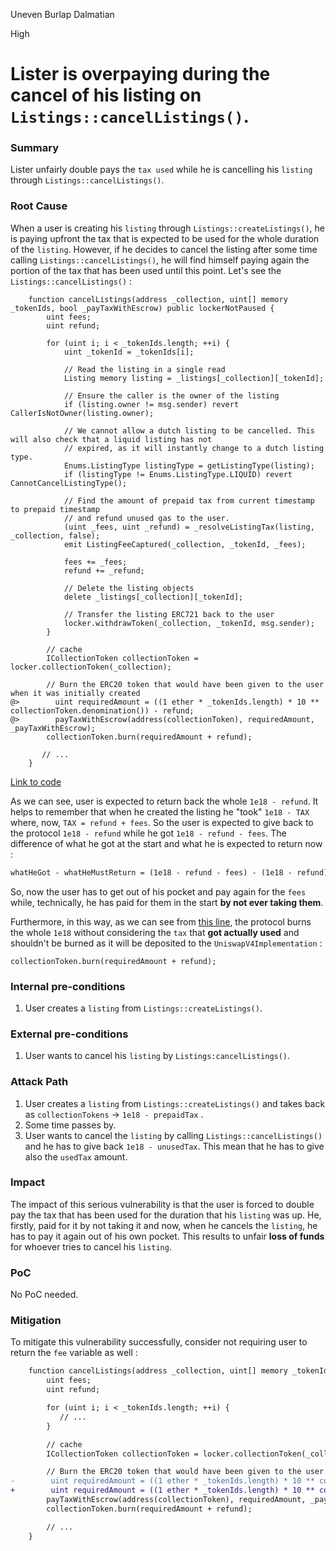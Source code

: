 Uneven Burlap Dalmatian

High

# Lister is overpaying during the cancel of his listing on ```Listings::cancelListings()```.

### Summary

Lister unfairly  double pays the ```tax used``` while he is cancelling his ```listing``` through ```Listings::cancelListings()```.

### Root Cause

When a user is creating his ```listing``` through ```Listings::createListings()```, he is paying upfront the tax that is expected to be used for the whole duration of the ```listing```. However, if he decides to cancel the listing after some time calling ```Listings::cancelListings()```, he will find himself paying again the portion of the tax that has been used until this point. Let's see the ```Listings::cancelListings()``` :
```solidity
    function cancelListings(address _collection, uint[] memory _tokenIds, bool _payTaxWithEscrow) public lockerNotPaused {
        uint fees;
        uint refund;

        for (uint i; i < _tokenIds.length; ++i) {
            uint _tokenId = _tokenIds[i];

            // Read the listing in a single read
            Listing memory listing = _listings[_collection][_tokenId];

            // Ensure the caller is the owner of the listing
            if (listing.owner != msg.sender) revert CallerIsNotOwner(listing.owner);

            // We cannot allow a dutch listing to be cancelled. This will also check that a liquid listing has not
            // expired, as it will instantly change to a dutch listing type.
            Enums.ListingType listingType = getListingType(listing);
            if (listingType != Enums.ListingType.LIQUID) revert CannotCancelListingType();

            // Find the amount of prepaid tax from current timestamp to prepaid timestamp
            // and refund unused gas to the user.
            (uint _fees, uint _refund) = _resolveListingTax(listing, _collection, false);
            emit ListingFeeCaptured(_collection, _tokenId, _fees);

            fees += _fees;
            refund += _refund;

            // Delete the listing objects
            delete _listings[_collection][_tokenId];

            // Transfer the listing ERC721 back to the user
            locker.withdrawToken(_collection, _tokenId, msg.sender);
        }

        // cache
        ICollectionToken collectionToken = locker.collectionToken(_collection);

        // Burn the ERC20 token that would have been given to the user when it was initially created
@>        uint requiredAmount = ((1 ether * _tokenIds.length) * 10 ** collectionToken.denomination()) - refund;
@>        payTaxWithEscrow(address(collectionToken), requiredAmount, _payTaxWithEscrow);
        collectionToken.burn(requiredAmount + refund);

       // ...
    }
```
[Link to code](https://github.com/sherlock-audit/2024-08-flayer/blob/0ec252cf9ef0f3470191dcf8318f6835f5ef688c/flayer/src/contracts/Listings.sol#L414C1-L470C6)

As we can see, user is expected to return back the whole ```1e18 - refund```. It helps to remember that when he created the listing he "took" ```1e18 - TAX``` where, now, ```TAX = refund + fees```. So the user is expected to give back to the protocol ```1e18 - refund``` while he got ```1e18 - refund - fees```. The difference of what he got at the start and what he is expected to return now :
```md
whatHeGot - whatHeMustReturn = (1e18 - refund - fees) - (1e18 - refund) = -fees
```
So, now the user has to get out of his pocket and pay again for the ```fees``` while, technically, he has paid for them in the start **by not ever taking them**.

Furthermore, in this way, as we can see from [this line](https://github.com/sherlock-audit/2024-08-flayer/blob/0ec252cf9ef0f3470191dcf8318f6835f5ef688c/flayer/src/contracts/Listings.sol#L453), the protocol burns the whole ```1e18``` without considering the ```tax``` that **got actually used** and shouldn't be burned as it will be deposited to the ```UniswapV4Implementation``` :
```solidity
collectionToken.burn(requiredAmount + refund);
```

### Internal pre-conditions

1. User creates a ```listing``` from ```Listings::createListings()```.

### External pre-conditions

1. User wants to cancel his ```listing``` by ```Listings:cancelListings()```.

### Attack Path

1. User creates a ```listing``` from ```Listings::createListings()``` and takes back as ```collectionTokens``` -> ```1e18 - prepaidTax``` .
2. Some time passes by.
3. User wants to cancel the ```listing``` by calling ```Listings::cancelListings()``` and he has to give back ```1e18 - unusedTax```. This mean that he has to give also the ```usedTax``` amount.

### Impact

The impact of this serious vulnerability is that the user is forced to double pay the tax that has been used for the duration that his ```listing``` was up. He, firstly, paid for it by not taking it and now, when he cancels the ```listing```, he has to pay it again out of his own pocket. This results to unfair **loss of funds** for whoever tries to cancel his ```listing```.

### PoC

No PoC needed.

### Mitigation

To mitigate this vulnerability successfully, consider not requiring user to return the ```fee``` variable as well :
```diff
    function cancelListings(address _collection, uint[] memory _tokenIds, bool _payTaxWithEscrow) public lockerNotPaused {
        uint fees;
        uint refund;

        for (uint i; i < _tokenIds.length; ++i) {
           // ...
        }

        // cache
        ICollectionToken collectionToken = locker.collectionToken(_collection);

        // Burn the ERC20 token that would have been given to the user when it was initially created
-        uint requiredAmount = ((1 ether * _tokenIds.length) * 10 ** collectionToken.denomination()) - refund;
+        uint requiredAmount = ((1 ether * _tokenIds.length) * 10 ** collectionToken.denomination()) - refund - fees;
        payTaxWithEscrow(address(collectionToken), requiredAmount, _payTaxWithEscrow);
        collectionToken.burn(requiredAmount + refund);

        // ...
    }
```